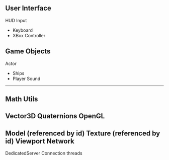 
User Interface
-----------
HUD
Input

   - Keyboard
   - XBox Controller

Game Objects
------------
Actor
   - Ships
   - Player
Sound
-----
Math Utils
----------
Vector3D
Quaternions
OpenGL
------
Model (referenced by id)
Texture (referenced by id)
Viewport
Network
-------
DedicatedServer
Connection threads

